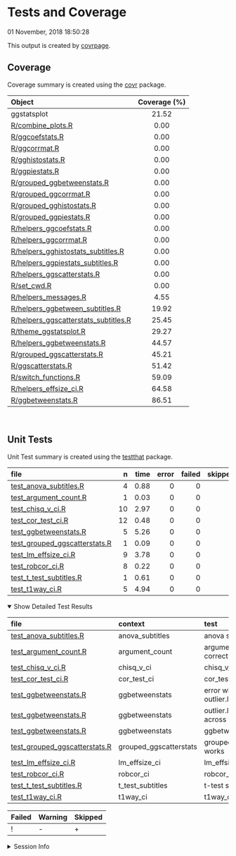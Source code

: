 Tests and Coverage
================
01 November, 2018 18:50:28

This output is created by
[covrpage](https://github.com/yonicd/covrpage).

## Coverage

Coverage summary is created using the
[covr](https://github.com/r-lib/covr)
package.

| Object                                                                            | Coverage (%) |
| :-------------------------------------------------------------------------------- | :----------: |
| ggstatsplot                                                                       |    21.52     |
| [R/combine\_plots.R](../R/combine_plots.R)                                        |     0.00     |
| [R/ggcoefstats.R](../R/ggcoefstats.R)                                             |     0.00     |
| [R/ggcorrmat.R](../R/ggcorrmat.R)                                                 |     0.00     |
| [R/gghistostats.R](../R/gghistostats.R)                                           |     0.00     |
| [R/ggpiestats.R](../R/ggpiestats.R)                                               |     0.00     |
| [R/grouped\_ggbetweenstats.R](../R/grouped_ggbetweenstats.R)                      |     0.00     |
| [R/grouped\_ggcorrmat.R](../R/grouped_ggcorrmat.R)                                |     0.00     |
| [R/grouped\_gghistostats.R](../R/grouped_gghistostats.R)                          |     0.00     |
| [R/grouped\_ggpiestats.R](../R/grouped_ggpiestats.R)                              |     0.00     |
| [R/helpers\_ggcoefstats.R](../R/helpers_ggcoefstats.R)                            |     0.00     |
| [R/helpers\_ggcorrmat.R](../R/helpers_ggcorrmat.R)                                |     0.00     |
| [R/helpers\_gghistostats\_subtitles.R](../R/helpers_gghistostats_subtitles.R)     |     0.00     |
| [R/helpers\_ggpiestats\_subtitles.R](../R/helpers_ggpiestats_subtitles.R)         |     0.00     |
| [R/helpers\_ggscatterstats.R](../R/helpers_ggscatterstats.R)                      |     0.00     |
| [R/set\_cwd.R](../R/set_cwd.R)                                                    |     0.00     |
| [R/helpers\_messages.R](../R/helpers_messages.R)                                  |     4.55     |
| [R/helpers\_ggbetween\_subtitles.R](../R/helpers_ggbetween_subtitles.R)           |    19.92     |
| [R/helpers\_ggscatterstats\_subtitles.R](../R/helpers_ggscatterstats_subtitles.R) |    25.45     |
| [R/theme\_ggstatsplot.R](../R/theme_ggstatsplot.R)                                |    29.27     |
| [R/helpers\_ggbetweenstats.R](../R/helpers_ggbetweenstats.R)                      |    44.57     |
| [R/grouped\_ggscatterstats.R](../R/grouped_ggscatterstats.R)                      |    45.21     |
| [R/ggscatterstats.R](../R/ggscatterstats.R)                                       |    51.42     |
| [R/switch\_functions.R](../R/switch_functions.R)                                  |    59.09     |
| [R/helpers\_effsize\_ci.R](../R/helpers_effsize_ci.R)                             |    64.58     |
| [R/ggbetweenstats.R](../R/ggbetweenstats.R)                                       |    86.51     |

<br>

## Unit Tests

Unit Test summary is created using the
[testthat](https://github.com/r-lib/testthat)
package.

| file                                                                      |  n | time | error | failed | skipped | warning | icon |
| :------------------------------------------------------------------------ | -: | ---: | ----: | -----: | ------: | ------: | :--- |
| [test\_anova\_subtitles.R](testthat/test_anova_subtitles.R)               |  4 | 0.88 |     0 |      0 |       0 |       0 |      |
| [test\_argument\_count.R](testthat/test_argument_count.R)                 |  1 | 0.03 |     0 |      0 |       0 |       0 |      |
| [test\_chisq\_v\_ci.R](testthat/test_chisq_v_ci.R)                        | 10 | 2.97 |     0 |      0 |       0 |       0 |      |
| [test\_cor\_test\_ci.R](testthat/test_cor_test_ci.R)                      | 12 | 0.48 |     0 |      0 |       0 |       0 |      |
| [test\_ggbetweenstats.R](testthat/test_ggbetweenstats.R)                  |  5 | 5.26 |     0 |      0 |       1 |       0 | \+   |
| [test\_grouped\_ggscatterstats.R](testthat/test_grouped_ggscatterstats.R) |  1 | 0.09 |     0 |      0 |       0 |       0 |      |
| [test\_lm\_effsize\_ci.R](testthat/test_lm_effsize_ci.R)                  |  9 | 3.78 |     0 |      0 |       0 |       0 |      |
| [test\_robcor\_ci.R](testthat/test_robcor_ci.R)                           |  8 | 0.22 |     0 |      0 |       0 |       0 |      |
| [test\_t\_test\_subtitles.R](testthat/test_t_test_subtitles.R)            |  1 | 0.61 |     0 |      0 |       0 |       0 |      |
| [test\_t1way\_ci.R](testthat/test_t1way_ci.R)                             |  5 | 4.94 |     0 |      0 |       0 |       0 |      |

<details open>

<summary> Show Detailed Test Results
</summary>

| file                                                                             | context                 | test                                       | status  |  n | time | icon |
| :------------------------------------------------------------------------------- | :---------------------- | :----------------------------------------- | :------ | -: | ---: | :--- |
| [test\_anova\_subtitles.R](testthat/test_anova_subtitles.R#L32_L35)              | anova\_subtitles        | anova subtitles work                       | PASS    |  4 | 0.88 |      |
| [test\_argument\_count.R](testthat/test_argument_count.R#L56_L59)                | argument\_count         | argument\_count is correct                 | PASS    |  1 | 0.03 |      |
| [test\_chisq\_v\_ci.R](testthat/test_chisq_v_ci.R#L45_L49)                       | chisq\_v\_ci            | chisq\_v\_ci works                         | PASS    | 10 | 2.97 |      |
| [test\_cor\_test\_ci.R](testthat/test_cor_test_ci.R#L45_L49)                     | cor\_test\_ci           | cor\_test\_ci works                        | PASS    | 12 | 0.48 |      |
| [test\_ggbetweenstats.R](testthat/test_ggbetweenstats.R#L9_L16)                  | ggbetweenstats          | error when x and outlier.label are same    | PASS    |  1 | 0.00 |      |
| [test\_ggbetweenstats.R](testthat/test_ggbetweenstats.R#L26_L36)                 | ggbetweenstats          | outlier.labeling works across vector types | PASS    |  3 | 3.07 |      |
| [test\_ggbetweenstats.R](testthat/test_ggbetweenstats.R#L89_L92)                 | ggbetweenstats          | ggbetweenstats works                       | SKIPPED |  1 | 2.19 | \+   |
| [test\_grouped\_ggscatterstats.R](testthat/test_grouped_ggscatterstats.R#L9_L17) | grouped\_ggscatterstats | grouped\_ggscatterstats works              | PASS    |  1 | 0.09 |      |
| [test\_lm\_effsize\_ci.R](testthat/test_lm_effsize_ci.R#L67_L71)                 | lm\_effsize\_ci         | lm\_effsize\_ci works                      | PASS    |  9 | 3.78 |      |
| [test\_robcor\_ci.R](testthat/test_robcor_ci.R#L39_L43)                          | robcor\_ci              | robcor\_ci works                           | PASS    |  8 | 0.22 |      |
| [test\_t\_test\_subtitles.R](testthat/test_t_test_subtitles.R#L43_L47)           | t\_test\_subtitles      | t-test subtitles work                      | PASS    |  1 | 0.61 |      |
| [test\_t1way\_ci.R](testthat/test_t1way_ci.R#L58)                                | t1way\_ci               | t1way\_ci works                            | PASS    |  5 | 4.94 |      |

| Failed | Warning | Skipped |
| :----- | :------ | :------ |
| \!     | \-      | \+      |

</details>

<details>

<summary> Session Info </summary>

| Field    | Value                                              |
| :------- | :------------------------------------------------- |
| Version  | R Under development (unstable) (2018-10-20 r75474) |
| Platform | x86\_64-w64-mingw32/x64 (64-bit)                   |
| Running  | Windows \>= 8 x64 (build 9200)                     |
| Language | English\_United States                             |
| Timezone | America/New\_York                                  |

| Package  | Version |
| :------- | :------ |
| testthat | 2.0.1   |
| covr     | 3.2.1   |
| covrpage | 0.0.61  |

</details>

<!--- Final Status : skipped/warning --->
